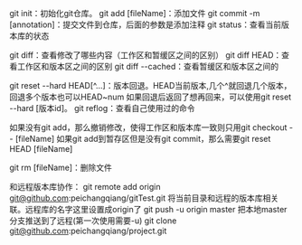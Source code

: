 git init：初始化git仓库。
git add [fileName]：添加文件
git commit -m [annotation]：提交文件到仓库，后面的参数是添加注释
git status：查看当前版本库的状态


git diff：查看修改了哪些内容（工作区和暂缓区之间的区别）
git diff HEAD：查看工作区和版本区之间的区别
git diff --cached：查看暂缓区和版本区之间的

git reset --hard HEAD[^...]：版本回退。HEAD当前版本,几个^就回退几个版本，回退多个版本也可以HEAD~num
如果回退后返回了想再回来，可以使用git reset --hard [版本id]。
git reflog：查看自己使用过的命令


如果没有git add，那么撤销修改，使得工作区和版本库一致则只用git checkout -- [fileName]
如果git add到暂存区但是没有git commit，那么需要git reset HEAD [fileName]

git rm [fileName]：删除文件




和远程版本库协作：
	git remote add origin git@github.com:peichangqiang/gitTest.git   将当前目录和远程的版本库相关联。远程库的名字这里设置成origin了
	git push -u origin master	把本地master分支推送到了远程(第一次使用需要-u)
	git clone git@github.com:peichangqiang/project.git